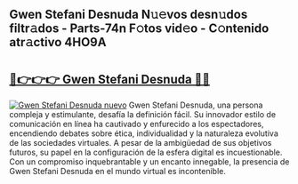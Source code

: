 ## Gwen Stefani Desnuda N𝚞𝚎vos desn𝚞dos filtr𝚊dos - Parts-74n F𝚘tos vid𝚎o - C𝚘ntenido atr𝚊ctivo 4HO9A

# <h2><a href="http://mb4dtrg.tromn.icu/?c=Gwen+Stefani+Desnuda">🔗👉👉👉 Gwen Stefani Desnuda 🔗🔗</a></h2>

[![Gwen Stefani Desnuda nuevo](https://i.imgur.com/pEAQMta.gif)](http://mb4dtrg.tromn.icu/?c=Gwen+Stefani+Desnuda)
Gwen Stefani Desnuda, una persona compleja y estimulante, desafía la definición fácil. Su innovador estilo de comunicación en línea ha cautivado y enfurecido a los espectadores, encendiendo debates sobre ética, individualidad y la naturaleza evolutiva de las sociedades virtuales. A pesar de la ambigüedad de sus objetivos futuros, su papel en la configuración de la esfera digital es incuestionable. Con un compromiso inquebrantable y un encanto innegable, la presencia de Gwen Stefani Desnuda en el mundo virtual es incontenible.
